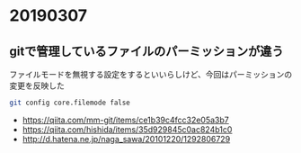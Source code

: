 # 20190307

## gitで管理しているファイルのパーミッションが違う

ファイルモードを無視する設定をするといいらしけど、今回はパーミッションの変更を反映した

```sh
git config core.filemode false
```

* https://qiita.com/mm-git/items/ce1b39c4fcc32e05a3b7
* https://qiita.com/hishida/items/35d929845c0ac824b1c0
* http://d.hatena.ne.jp/naga_sawa/20101220/1292806729




